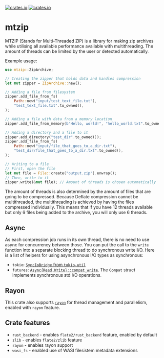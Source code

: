 [![crates.io](https://img.shields.io/crates/v/mtzip?style=flat)](https://crates.io/crates/mtzip) [![crates.io](https://img.shields.io/crates/d/mtzip?style=flat)](https://crates.io/crates/mtzip)

# mtzip

MTZIP (Stands for Multi-Threaded ZIP) is a library for making zip archives
while utilising all available performance available with multithreading. The amount
of threads can be limited by the user or detected automatically.

Example usage:

```rs
use mtzip::ZipArchive;

// Creating the zipper that holds data and handles compression
let mut zipper = ZipArchive::new();

// Adding a file from filesystem
zipper.add_file_from_fs(
    Path::new("input/test_text_file.txt"),
    "test_text_file.txt".to_owned(),
);

// Adding a file with data from a memory location
zipper.add_file_from_memory(b"Hello, world!", "hello_world.txt".to_owned());

// Adding a directory and a file to it
zipper.add_directory("test_dir".to_owned());
zipper.add_file_from_fs(
    Path::new("input/file_that_goes_to_a_dir.txt"),
    "test_dir/file_that_goes_to_a_dir.txt".to_owned(),
);

// Writing to a file
// First, open the file
let mut file = File::create("output.zip").unwrap();
// Then, write to it
zipper.write(&mut file); // Amount of threads is chosen automatically
```

The amount of threads is also determined by the amount of files that are going to be compressed. Because Deflate compression cannot be multithreaded, the multithreading is achieved by having the files compressed individually. This means that if you have 12 threads available but only 6 files being added to the archive, you will only use 6 threads.

## Async

As each compression job runs in its own thread, there is no need to use async for concurrency between those. You can put the call to the `write` function into a separate blocking thread to do synchronous write I/O. Here is a list of helpers for using asynchronous I/O types as synchronous:

- `tokio`: [`SyncIoBridge` from `tokio-util`](https://docs.rs/tokio-util/latest/tokio_util/io/struct.SyncIoBridge.html)
- `futures`: [`Async{Read,Write}::compat_write`](https://docs.rs/futures/latest/futures/io/trait.AsyncWriteExt.html#method.compat_write). The `Compat` struct implements synchronous std I/O operations.

## Rayon

This crate also supports [`rayon`](https://crates.io/crates/rayon) for thread management and parallelism, enabled with `rayon` feature.

## Crate features

- `rust_backend` - enables `flate2/rust_backend` feature, enabled by default
- `zlib` - enables `flate2/zlib` feature
- `rayon` - enables rayon support
- `wasi_fs` - enabled use of WASI filesistem metadata extensions
